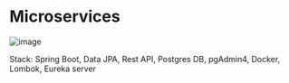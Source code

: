 # Microservices

![image](https://github.com/alenaivanova-ebs/Microservices/assets/63234472/bbb87b66-9e1d-4164-83d5-98ffece57691)

Stack:
Spring Boot,
Data JPA,
Rest API,
Postgres DB,
pgAdmin4,
Docker,
Lombok,
Eureka server
